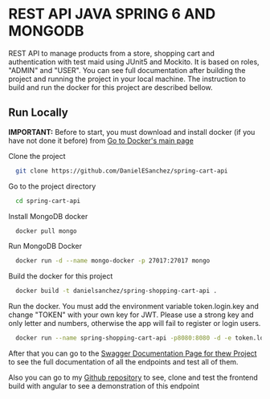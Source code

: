 
# REST API JAVA SPRING 6 AND MONGODB

REST API to manage products from a store, shopping cart and authentication with test maid using JUnit5 and Mockito. It is based on roles, "ADMIN" and "USER". You can see full documentation after building the project and running the project in your local machine. The instruction to build and run the docker for this project are described bellow.




## Run Locally

**IMPORTANT:** Before to start, you must download and install docker (if you have not done it before) from [Go to Docker's main page](https://www.docker.com/products/docker-desktop/)

Clone the project

```bash
  git clone https://github.com/DanielESanchez/spring-cart-api
```

Go to the project directory

```bash
  cd spring-cart-api
```

Install MongoDB docker

```bash
  docker pull mongo
```

Run MongoDB Docker

```bash
  docker run -d --name mongo-docker -p 27017:27017 mongo
```

Build the docker for this project

```bash
  docker build -t danielsanchez/spring-shopping-cart-api .
```

Run the docker. You must add the environment variable token.login.key and change "TOKEN" with your own key for JWT. Please use a strong key and only letter and numbers, otherwise the app will fail to register or login users.

```bash
  docker run --name spring-shopping-cart-api -p8080:8080 -d -e token.login.key=TOKEN danielsanchez/spring-shopping-cart-api
```

After that you can go to the [Swagger Documentation Page for thew Project](http://localhost:8080/swagger-ui/index.html#/) to see the full documentation of all the endpoints and test all of them.

Also you can go to my [Github repository](https://github.com/DanielESanchez/spring-cart-frontend) to see, clone and test the frontend build with angular to see a demonstration of this endpoint


